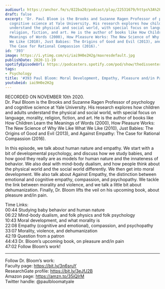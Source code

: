 ```yaml
---
audiourl: https://anchor.fm/s/822ba20/podcast/play/22531679/https%3A%2F%2Fd3ctxlq1ktw2nl.cloudfront.net%2Fstaging%2F2020-10-13%2F6bbb308d-5a16-d2a4-dfd1-4d5c135c20ab.m4a
draft: false
excerpt: 'Dr. Paul Bloom is the Brooks and Suzanne Ragen Professor of psychology and
  cognitive science at Yale University. His research explores how children and adults
  understand the physical and social world, with special focus on language, morality,
  religion, fiction, and art. He is the author of books like How Children Learn the
  Meanings of Words (2000), How Pleasure Works: The New Science of Why We Like What
  We Like (2010), Just Babies: The Origins of Good and Evil (2013), and Against Empathy:
  The Case for Rational Compassion (2016).'
id: '393'
image: https://i.ytimg.com/vi/iai9H0e2H2g/maxresdefault.jpg
publishDate: 2020-11-19
spotifyEpisodeUrl: https://podcasters.spotify.com/pod/show/thedissenter/episodes/393-Paul-Bloom-Moral-Development--Empathy--Pleasure-andin-Pain-eme44v
tags:
- Psychology
title: '#393 Paul Bloom: Moral Development, Empathy, Pleasure and/in Pain'
youtubeid: iai9H0e2H2g
---
```

<div class="timelinks">

RECORDED ON NOVEMBER 10th 2020.  
Dr. Paul Bloom is the Brooks and Suzanne Ragen Professor of psychology and cognitive science at Yale University. His research explores how children and adults understand the physical and social world, with special focus on language, morality, religion, fiction, and art. He is the author of books like How Children Learn the Meanings of Words (2000), How Pleasure Works: The New Science of Why We Like What We Like (2010), Just Babies: The Origins of Good and Evil (2013), and Against Empathy: The Case for Rational Compassion (2016).

In this episode, we talk about human nature and empathy. We start with a bit of developmental psychology, and discuss how we study babies, and how good they really are as models for human nature and the innateness of behavior. We also deal with mind-body dualism, and how people think about the physical world and the social world differently. We then get into moral development. We also talk about Against Empathy, the distinction between emotional and cognitive empathy, compassion, and psychopathy. We tackle the link between morality and violence, and we talk a little bit about dehumanization. Finally, Dr. Bloom lifts the veil on his upcoming book, about pleasure and/in pain.

Time Links:  
<time>00:44</time> Studying baby behavior and human nature  
<time>06:22</time> Mind-body dualism, and folk physics and folk psychology  
<time>10:43</time> Moral development, and what morality is  
<time>22:08</time> Empathy (cognitive and emotional), compassion, and psychopathy  
<time>33:07</time> Morality, violence, and dehumanization  
<time>42:19</time> Question from a patron  
<time>44:43</time> Dr. Bloom’s upcoming book, on pleasure and/in pain  
<time>47:02</time> Follow Bloom’s work!

---

Follow Dr. Bloom’s work:  
Faculty page: https://bit.ly/3n6sruY  
ResearchGate profile: https://bit.ly/3eJfJ2B  
Amazon page: https://amzn.to/35iQIrM  
Twitter handle: @paulbloomatyale
</div>

